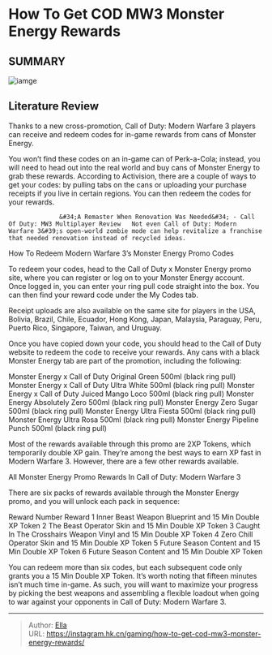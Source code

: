 # How To Get COD MW3 Monster Energy Rewards


## SUMMARY 

![iamge](https://static1.srcdn.com/wordpress/wp-content/uploads/2023/11/how-to-get-cod-mw3-monster-energy-rewards.jpg)

## Literature Review

Thanks to a new cross-promotion, Call of Duty: Modern Warfare 3 players can receive and redeem codes for in-game rewards from cans of Monster Energy.





You won’t find these codes on an in-game can of Perk-a-Cola; instead, you will need to head out into the real world and buy cans of Monster Energy to grab these rewards. According to Activision, there are a couple of ways to get your codes: by pulling tabs on the cans or uploading your purchase receipts if you live in certain regions. You can then redeem the codes for your rewards.




                  &#34;A Remaster When Renovation Was Needed&#34; - Call Of Duty: MW3 Multiplayer Review   Not even Call of Duty: Modern Warfare 3&#39;s open-world zombie mode can help revitalize a franchise that needed renovation instead of recycled ideas.   


 How To Redeem Modern Warfare 3’s Monster Energy Promo Codes 
          

To redeem your codes, head to the Call of Duty x Monster Energy promo site, where you can register or log on to your Monster Energy account. Once logged in, you can enter your ring pull code straight into the box. You can then find your reward code under the My Codes tab.



Receipt uploads are also available on the same site for players in the USA, Bolivia, Brazil, Chile, Ecuador, Hong Kong, Japan, Malaysia, Paraguay, Peru, Puerto Rico, Singapore, Taiwan, and Uruguay.




Once you have copied down your code, you should head to the Call of Duty website to redeem the code to receive your rewards. Any cans with a black Monster Energy tab are part of the promotion, including the following:




          

  Monster Energy x Call of Duty Original Green 500ml (black ring pull)   Monster Energy x Call of Duty Ultra White 500ml (black ring pull)   Monster Energy x Call of Duty Juiced Mango Loco 500ml (black ring pull)   Monster Energy Absolutely Zero 500ml (black ring pull)   Monster Energy Zero Sugar 500ml (black ring pull)   Monster Energy Ultra Fiesta 500ml (black ring pull)   Monster Energy Ultra Rosa 500ml (black ring pull)   Monster Energy Pipeline Punch 500ml (black ring pull)  

Most of the rewards available through this promo are 2XP Tokens, which temporarily double XP gain. They’re among the best ways to earn XP fast in Modern Warfare 3. However, there are a few other rewards available.



 All Monster Energy Promo Rewards In Call of Duty: Modern Warfare 3 
          




There are six packs of rewards available through the Monster Energy promo, and you will unlock each pack in sequence:

  Reward Number   Reward    1   Inner Beast Weapon Blueprint and 15 Min Double XP Token    2   The Beast Operator Skin and 15 Min Double XP Token    3   Caught In The Crosshairs Weapon Vinyl and 15 Min Double XP Token    4   Zero Chill Operator Skin and 15 Min Double XP Token    5   Future Season Content and 15 Min Double XP Token    6   Future Season Content and 15 Min Double XP Token   



You can redeem more than six codes, but each subsequent code only grants you a 15 Min Double XP Token. It’s worth noting that fifteen minutes isn’t much time in-game. As such, you will want to maximize your progress by picking the best weapons and assembling a flexible loadout when going to war against your opponents in Call of Duty: Modern Warfare 3.






---

> Author: [Ella](https://instagram.hk.cn/)  
> URL: https://instagram.hk.cn/gaming/how-to-get-cod-mw3-monster-energy-rewards/  

